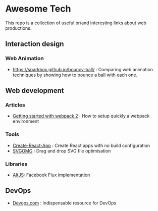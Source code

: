 # Awesome Tech

This repo is a collection of useful or/and interesting links about web productions.

## Interaction design

### Web Animation

- https://sparkbox.github.io/bouncy-ball/ : Comparing web animation techniques by showing how to bounce a ball with each one.

## Web development

### Articles

- [Getting started with webpack 2](https://blog.madewithenvy.com/getting-started-with-webpack-2-ed2b86c68783) : How to setup quickly a webpack environment

### Tools

- [Create-React-App](https://github.com/facebookincubator/create-react-app) : Create React apps with no build configuration
- [SVGOMG](https://jakearchibald.github.io/svgomg/) : Drag and drop SVG file optimisation

### Libraries

- [AltJS](http://alt.js.org/): Facebook Flux implementation

## DevOps

- [Devops.com](https://devops.com/) : Indispensable resource for DevOps 